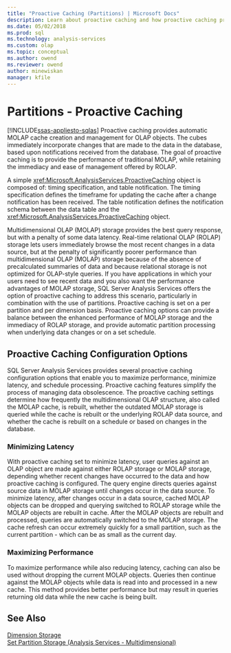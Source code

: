 ```yaml
---
title: "Proactive Caching (Partitions) | Microsoft Docs"
description: Learn about proactive caching and how proactive caching provides automatic MOLAP cache creation and management for OLAP objects.
ms.date: 05/02/2018
ms.prod: sql
ms.technology: analysis-services
ms.custom: olap
ms.topic: conceptual
ms.author: owend
ms.reviewer: owend
author: minewiskan
manager: kfile
---
```

# Partitions - Proactive Caching
[!INCLUDE[ssas-appliesto-sqlas](../includes/ssas-appliesto-sqlas.md)]
  Proactive caching provides automatic MOLAP cache creation and management for OLAP objects. The cubes immediately incorporate changes that are made to the data in the database, based upon notifications received from the database. The goal of proactive caching is to provide the performance of traditional MOLAP, while retaining the immediacy and ease of management offered by ROLAP.  
  
 A simple <xref:Microsoft.AnalysisServices.ProactiveCaching> object is composed of: timing specification, and table notification. The timing specification defines the timeframe for updating the cache after a change notification has been received. The table notification defines the notification schema between the data table and the <xref:Microsoft.AnalysisServices.ProactiveCaching> object.  
  
 Multidimensional OLAP (MOLAP) storage provides the best query response, but with a penalty of some data latency. Real-time relational OLAP (ROLAP) storage lets users immediately browse the most recent changes in a data source, but at the penalty of significantly poorer performance than multidimensional OLAP (MOLAP) storage because of the absence of precalculated summaries of data and because relational storage is not optimized for OLAP-style queries. If you have applications in which your users need to see recent data and you also want the performance advantages of MOLAP storage, SQL Server Analysis Services offers the option of proactive caching to address this scenario, particularly in combination with the use of partitions. Proactive caching is set on a per partition and per dimension basis. Proactive caching options can provide a balance between the enhanced performance of MOLAP storage and the immediacy of ROLAP storage, and provide automatic partition processing when underlying data changes or on a set schedule.  
  
## Proactive Caching Configuration Options  
 SQL Server Analysis Services provides several proactive caching configuration options that enable you to maximize performance, minimize latency, and schedule processing. Proactive caching features simplify the process of managing data obsolescence. The proactive caching settings determine how frequently the multidimensional OLAP structure, also called the MOLAP cache, is rebuilt, whether the outdated MOLAP storage is queried while the cache is rebuilt or the underlying ROLAP data source, and whether the cache is rebuilt on a schedule or based on changes in the database.  
  
### Minimizing Latency  
 With proactive caching set to minimize latency, user queries against an OLAP object are made against either ROLAP storage or MOLAP storage, depending whether recent changes have occurred to the data and how proactive caching is configured. The query engine directs queries against source data in MOLAP storage until changes occur in the data source. To minimize latency, after changes occur in a data source, cached MOLAP objects can be dropped and querying switched to ROLAP storage while the MOLAP objects are rebuilt in cache. After the MOLAP objects are rebuilt and processed, queries are automatically switched to the MOLAP storage. The cache refresh can occur extremely quickly for a small partition, such as the current partition - which can be as small as the current day.  
  
### Maximizing Performance  
 To maximize performance while also reducing latency, caching can also be used without dropping the current MOLAP objects. Queries then continue against the MOLAP objects while data is read into and processed in a new cache. This method provides better performance but may result in queries returning old data while the new cache is being built.  
  
## See Also  
 [Dimension Storage](../../analysis-services/multidimensional-models-olap-logical-dimension-objects/dimensions-storage.md)   
 [Set Partition Storage &#40;Analysis Services - Multidimensional&#41;](../../analysis-services/multidimensional-models/set-partition-storage-analysis-services-multidimensional.md)  
  
  

